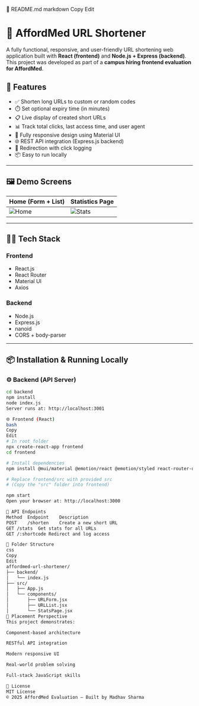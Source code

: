 📄 README.md
markdown
Copy
Edit
# 🔗 AffordMed URL Shortener

A fully functional, responsive, and user-friendly URL shortening web application built with **React (frontend)** and **Node.js + Express (backend)**. This project was developed as part of a **campus hiring frontend evaluation for AffordMed**.

## 🚀 Features

- ✅ Shorten long URLs to custom or random codes
- ⏱️ Set optional expiry time (in minutes)
- 📋 Live display of created short URLs
- 📊 Track total clicks, last access time, and user agent
- 📱 Fully responsive design using Material UI
- 🌐 REST API integration (Express.js backend)
- 🔁 Redirection with click logging
- 📦 Easy to run locally

---

## 🖼️ Demo Screens

| Home (Form + List) | Statistics Page |
|--------------------|-----------------|
| ![Home](./screenshots/home.png) | ![Stats](./screenshots/stats.png) |

---

## 🧑‍💻 Tech Stack

### Frontend
- React.js
- React Router
- Material UI
- Axios

### Backend
- Node.js
- Express.js
- nanoid
- CORS + body-parser

---

## 📦 Installation & Running Locally

### ⚙️ Backend (API Server)

```bash
cd backend
npm install
node index.js
Server runs at: http://localhost:3001

🌐 Frontend (React)
bash
Copy
Edit
# In root folder
npx create-react-app frontend
cd frontend

# Install dependencies
npm install @mui/material @emotion/react @emotion/styled react-router-dom axios

# Replace frontend/src with provided src
# (Copy the "src" folder into frontend)

npm start
Open your browser at: http://localhost:3000

📡 API Endpoints
Method	Endpoint	Description
POST	/shorten	Create a new short URL
GET	/stats	Get stats for all URLs
GET	/:shortcode	Redirect and log access

📂 Folder Structure
css
Copy
Edit
affordmed-url-shortener/
├── backend/
│   └── index.js
├── src/
│   ├── App.js
│   └── components/
│       ├── URLForm.jsx
│       ├── URLList.jsx
│       └── StatsPage.jsx
🎯 Placement Perspective
This project demonstrates:

Component-based architecture

RESTful API integration

Modern responsive UI

Real-world problem solving

Full-stack JavaScript skills

📃 License
MIT License
© 2025 AffordMed Evaluation – Built by Madhav Sharma
